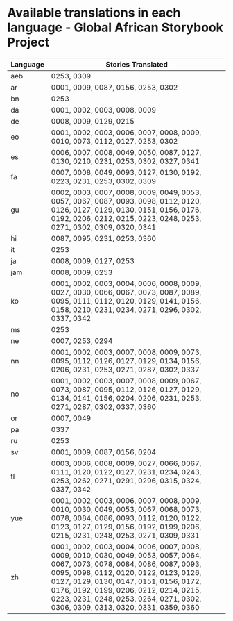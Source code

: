 # Available translations in each language - Global African Storybook Project

Language | Stories Translated
-------- | ------------
aeb | 0253, 0309
ar | 0001, 0009, 0087, 0156, 0253, 0302
bn | 0253
da | 0001, 0002, 0003, 0008, 0009
de | 0008, 0009, 0129, 0215
eo | 0001, 0002, 0003, 0006, 0007, 0008, 0009, 0010, 0073, 0112, 0127, 0253, 0302
es | 0006, 0007, 0008, 0049, 0050, 0087, 0127, 0130, 0210, 0231, 0253, 0302, 0327, 0341
fa | 0007, 0008, 0049, 0093, 0127, 0130, 0192, 0223, 0231, 0253, 0302, 0309
gu | 0002, 0003, 0007, 0008, 0009, 0049, 0053, 0057, 0067, 0087, 0093, 0098, 0112, 0120, 0126, 0127, 0129, 0130, 0151, 0156, 0176, 0192, 0206, 0212, 0215, 0223, 0248, 0253, 0271, 0302, 0309, 0320, 0341
hi | 0087, 0095, 0231, 0253, 0360
it | 0253
ja | 0008, 0009, 0127, 0253
jam | 0008, 0009, 0253
ko | 0001, 0002, 0003, 0004, 0006, 0008, 0009, 0027, 0030, 0066, 0067, 0073, 0087, 0089, 0095, 0111, 0112, 0120, 0129, 0141, 0156, 0158, 0210, 0231, 0234, 0271, 0296, 0302, 0337, 0342
ms | 0253
ne | 0007, 0253, 0294
nn | 0001, 0002, 0003, 0007, 0008, 0009, 0073, 0095, 0112, 0126, 0127, 0129, 0134, 0156, 0206, 0231, 0253, 0271, 0287, 0302, 0337
no | 0001, 0002, 0003, 0007, 0008, 0009, 0067, 0073, 0087, 0095, 0112, 0126, 0127, 0129, 0134, 0141, 0156, 0204, 0206, 0231, 0253, 0271, 0287, 0302, 0337, 0360
or | 0007, 0049
pa | 0337
ru | 0253
sv | 0001, 0009, 0087, 0156, 0204
tl | 0003, 0006, 0008, 0009, 0027, 0066, 0067, 0111, 0120, 0122, 0127, 0231, 0234, 0243, 0253, 0262, 0271, 0291, 0296, 0315, 0324, 0337, 0342
yue | 0001, 0002, 0003, 0006, 0007, 0008, 0009, 0010, 0030, 0049, 0053, 0067, 0068, 0073, 0078, 0084, 0086, 0093, 0112, 0120, 0122, 0123, 0127, 0129, 0156, 0192, 0199, 0206, 0215, 0231, 0248, 0253, 0271, 0309, 0331
zh | 0001, 0002, 0003, 0004, 0006, 0007, 0008, 0009, 0010, 0030, 0049, 0053, 0057, 0064, 0067, 0073, 0078, 0084, 0086, 0087, 0093, 0095, 0098, 0112, 0120, 0122, 0123, 0126, 0127, 0129, 0130, 0147, 0151, 0156, 0172, 0176, 0192, 0199, 0206, 0212, 0214, 0215, 0223, 0231, 0248, 0253, 0264, 0271, 0302, 0306, 0309, 0313, 0320, 0331, 0359, 0360
